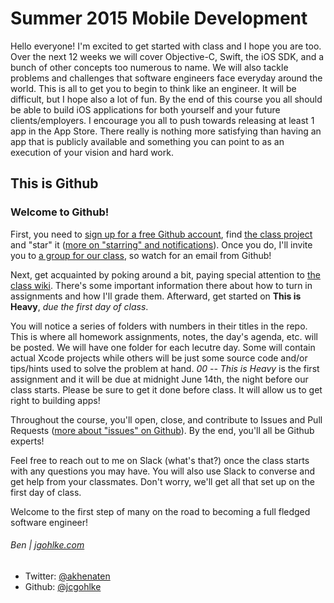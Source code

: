 # Summer 2015 Mobile Development

Hello everyone! I'm excited to get started with class and I hope you are too. Over the next 12 weeks we will cover Objective-C, Swift, the iOS SDK, and a bunch of other concepts too numerous to name. We will also tackle problems and challenges that software engineers face everyday around the world. This is all to get you to begin to think like an engineer. It will be difficult, but I hope also a lot of fun. By the end of this course you all should be able to build iOS applications for both yourself and your future clients/employers. I encourage you all to push towards releasing at least 1 app in the App Store. There really is nothing more satisfying than having an app that is publicly available and something you can point to as an execution of your vision and hard work.

## This is Github

### Welcome to Github!

First, you need to [sign up for a free Github account](http://github.com/signup), find [the class project](https://github.com/TheIronYard--Orlando/2015--SUMMER--iOS) and "star" it ([more on "starring" and notifications](https://help.github.com/articles/about-stars)). Once you do, I'll invite you to [a group for our class](https://github.com/orgs/TheIronYard--Orlando/teams/2015-summer-ios), so watch for an email from Github!

Next, get acquainted by poking around a bit, paying special attention to [the class wiki](https://github.com/TheIronYard--Orlando/2015--SUMMER--iOS/wiki). There's some important information there about how to turn in assignments and how I'll grade them. Afterward, get started on **This is Heavy**, _due the first day of class_.

You will notice a series of folders with numbers in their titles in the repo. This is where all homework assignments, notes, the day's agenda, etc. will be posted. We will have one folder for each lecutre day. Some will contain actual Xcode projects while others will be just some source code and/or tips/hints used to solve the problem at hand. *00 -- This is Heavy* is the first assignment and it will be due at midnight June 14th, the night before our class starts. Please be sure to get it done before class. It will allow us to get right to building apps!

Throughout the course, you'll open, close, and contribute to Issues and Pull Requests ([more about "issues" on Github](https://help.github.com/articles/about-issues)). By the end, you'll all be Github experts!

Feel free to reach out to me on Slack (what's that?) once the class starts with any questions you may have. You will also use Slack to converse and get help from your classmates. Don't worry, we'll get all that set up on the first day of class.

Welcome to the first step of many on the road to becoming a full fledged software engineer!

###### Ben | [jgohlke.com](http://www.jgohlke.com)

* Twitter: [@akhenaten](http://www.twitter.com/akhenaten)
* Github: [@jcgohlke](http://www.github.com/jcgohlke)
